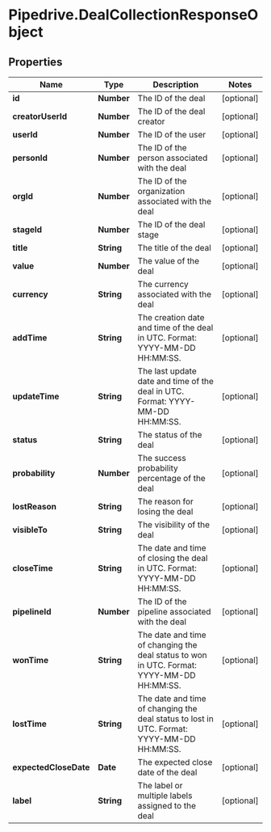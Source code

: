 # Pipedrive.DealCollectionResponseObject

## Properties

Name | Type | Description | Notes
------------ | ------------- | ------------- | -------------
**id** | **Number** | The ID of the deal | [optional] 
**creatorUserId** | **Number** | The ID of the deal creator | [optional] 
**userId** | **Number** | The ID of the user | [optional] 
**personId** | **Number** | The ID of the person associated with the deal | [optional] 
**orgId** | **Number** | The ID of the organization associated with the deal | [optional] 
**stageId** | **Number** | The ID of the deal stage | [optional] 
**title** | **String** | The title of the deal | [optional] 
**value** | **Number** | The value of the deal | [optional] 
**currency** | **String** | The currency associated with the deal | [optional] 
**addTime** | **String** | The creation date and time of the deal in UTC. Format: YYYY-MM-DD HH:MM:SS. | [optional] 
**updateTime** | **String** | The last update date and time of the deal in UTC. Format: YYYY-MM-DD HH:MM:SS. | [optional] 
**status** | **String** | The status of the deal | [optional] 
**probability** | **Number** | The success probability percentage of the deal | [optional] 
**lostReason** | **String** | The reason for losing the deal | [optional] 
**visibleTo** | **String** | The visibility of the deal | [optional] 
**closeTime** | **String** | The date and time of closing the deal in UTC. Format: YYYY-MM-DD HH:MM:SS. | [optional] 
**pipelineId** | **Number** | The ID of the pipeline associated with the deal | [optional] 
**wonTime** | **String** | The date and time of changing the deal status to won in UTC. Format: YYYY-MM-DD HH:MM:SS. | [optional] 
**lostTime** | **String** | The date and time of changing the deal status to lost in UTC. Format: YYYY-MM-DD HH:MM:SS. | [optional] 
**expectedCloseDate** | **Date** | The expected close date of the deal | [optional] 
**label** | **String** | The label or multiple labels assigned to the deal | [optional] 


